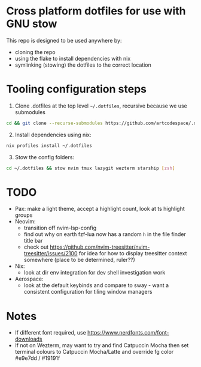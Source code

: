 # Cross platform dotfiles for use with GNU stow

This repo is designed to be used anywhere by:

- cloning the repo
- using the flake to install dependencies with nix
- symlinking (stowing) the dotfiles to the correct location

# Tooling configuration steps

1. Clone .dotfiles at the top level `~/.dotfiles`, recursive because we use submodules

```bash
cd && git clone --recurse-submodules https://github.com/artcodespace/.dotfiles.git
```

2. Install dependencies using nix:

```bash
nix profiles install ~/.dotfiles
```

3. Stow the config folders:

```bash
cd ~/.dotfiles && stow nvim tmux lazygit wezterm starship [zsh]
```

# TODO

- Pax: make a light theme, accept a highlight count, look at ts highlight groups
- Neovim:
  - transition off nvim-lsp-config
  - find out why on earth fzf-lua now has a random `h` in the file finder title bar
  - check out https://github.com/nvim-treesitter/nvim-treesitter/issues/2100 for idea for how to display treesitter context somewhere (place to be determined, ruler??)
- Nix:
  - look at dir env integration for dev shell investigation work
- Aerospace:
  - look at the default keybinds and compare to sway - want a consistent configuration for tiling window managers

# Notes

- If different font required, use https://www.nerdfonts.com/font-downloads
- If not on Wezterm, may want to try and find Catpuccin Mocha then set terminal colours to Catpuccin Mocha/Latte and override fg color #e9e7dd / #19191f
